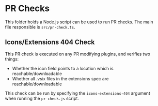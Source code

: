 # PR Checks

This folder holds a Node.js script can be used to run PR checks. The main file responsible is `src/pr-check.ts`.

## Icons/Extensions 404 Check

This PR check is executed on any PR modifying plugins, and verifies two things:
* Whether the icon field points to a location which is reachable/downloadable
* Whether all .vsix files in the extensions spec are reachable/downloadable

This check can be run by specifying the `icons-extensions-404` argument when running the `pr-check.js` script.
